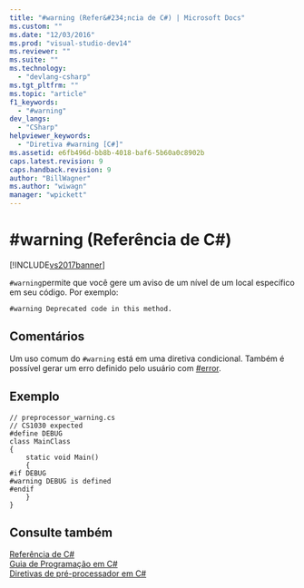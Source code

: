 ```yaml
---
title: "#warning (Refer&#234;ncia de C#) | Microsoft Docs"
ms.custom: ""
ms.date: "12/03/2016"
ms.prod: "visual-studio-dev14"
ms.reviewer: ""
ms.suite: ""
ms.technology: 
  - "devlang-csharp"
ms.tgt_pltfrm: ""
ms.topic: "article"
f1_keywords: 
  - "#warning"
dev_langs: 
  - "CSharp"
helpviewer_keywords: 
  - "Diretiva #warning [C#]"
ms.assetid: e6fb496d-bb8b-4018-baf6-5b60a0c8902b
caps.latest.revision: 9
caps.handback.revision: 9
author: "BillWagner"
ms.author: "wiwagn"
manager: "wpickett"
---
```

# #warning (Refer&#234;ncia de C#)
[!INCLUDE[vs2017banner](../../../csharp/includes/vs2017banner.md)]

`#warning`permite que você gere um aviso de um nível de um local específico em seu código.  Por exemplo:  
  
```  
#warning Deprecated code in this method.  
```  
  
## Comentários  
 Um uso comum do `#warning` está em uma diretiva condicional.  Também é possível gerar um erro definido pelo usuário com [\#error](../../../csharp/language-reference/preprocessor-directives/preprocessor-error.md).  
  
## Exemplo  
  
```  
// preprocessor_warning.cs  
// CS1030 expected  
#define DEBUG  
class MainClass   
{  
    static void Main()   
    {  
#if DEBUG  
#warning DEBUG is defined  
#endif  
    }  
}  
```  
  
## Consulte também  
 [Referência de C\#](../../../csharp/language-reference/index.md)   
 [Guia de Programação em C\#](../../../csharp/programming-guide/index.md)   
 [Diretivas de pré\-processador em C\#](../../../visual-basic/reference/command-line-compiler/index.md)